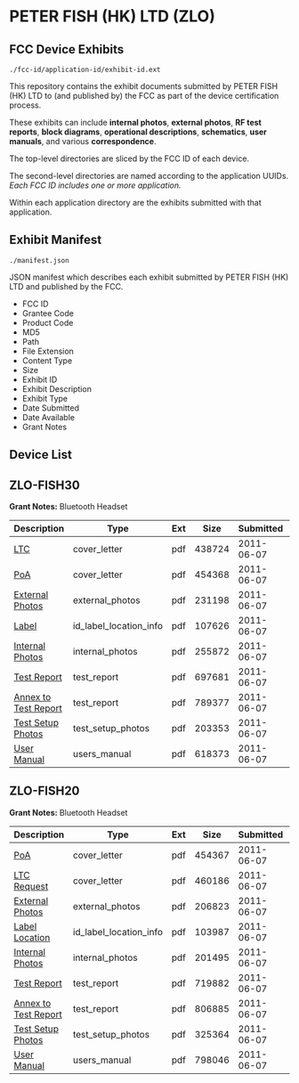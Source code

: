 # PETER FISH (HK) LTD (ZLO)
## FCC Device Exhibits

```
./fcc-id/application-id/exhibit-id.ext
```

This repository contains the exhibit documents submitted by PETER FISH (HK) LTD to (and published by) the FCC as part of the device certification process.

These exhibits can include **internal photos**, **external photos**, **RF test reports**, **block diagrams**, **operational descriptions**, **schematics**, **user manuals**, and various **correspondence**.

The top-level directories are sliced by the FCC ID of each device.

The second-level directories are named according to the application UUIDs. *Each FCC ID includes one or more application.*

Within each application directory are the exhibits submitted with that application. 

## Exhibit Manifest

```
./manifest.json
```

JSON manifest which describes each exhibit submitted by PETER FISH (HK) LTD and published by the FCC.

- FCC ID
- Grantee Code
- Product Code
- MD5
- Path
- File Extension
- Content Type
- Size
- Exhibit ID
- Exhibit Description
- Exhibit Type
- Date Submitted
- Date Available
- Grant Notes

## Device List
## ZLO-FISH30
**Grant Notes:** Bluetooth Headset

| Description | Type | Ext | Size | Submitted | Available |
| ----------- | ---- | --- | ---- | --------- | --------- |
| [LTC](ZLO-FISH30/8648ca746a9f8b0c2c991828667b29fd/1478513.pdf) | cover_letter | pdf | 438724 | 2011-06-07 | 2011-06-07 |
| [PoA](ZLO-FISH30/8648ca746a9f8b0c2c991828667b29fd/1478514.pdf) | cover_letter | pdf | 454368 | 2011-06-07 | 2011-06-07 |
| [External Photos](ZLO-FISH30/8648ca746a9f8b0c2c991828667b29fd/1478515.pdf) | external_photos | pdf | 231198 | 2011-06-07 | 2011-06-07 |
| [Label](ZLO-FISH30/8648ca746a9f8b0c2c991828667b29fd/1478517.pdf) | id_label_location_info | pdf | 107626 | 2011-06-07 | 2011-06-07 |
| [Internal Photos](ZLO-FISH30/8648ca746a9f8b0c2c991828667b29fd/1478516.pdf) | internal_photos | pdf | 255872 | 2011-06-07 | 2011-06-07 |
| [Test Report](ZLO-FISH30/8648ca746a9f8b0c2c991828667b29fd/1478518.pdf) | test_report | pdf | 697681 | 2011-06-07 | 2011-06-07 |
| [Annex to Test Report](ZLO-FISH30/8648ca746a9f8b0c2c991828667b29fd/1478519.pdf) | test_report | pdf | 789377 | 2011-06-07 | 2011-06-07 |
| [Test Setup Photos](ZLO-FISH30/8648ca746a9f8b0c2c991828667b29fd/1478520.pdf) | test_setup_photos | pdf | 203353 | 2011-06-07 | 2011-06-07 |
| [User Manual](ZLO-FISH30/8648ca746a9f8b0c2c991828667b29fd/1478521.pdf) | users_manual | pdf | 618373 | 2011-06-07 | 2011-06-07 |
## ZLO-FISH20
**Grant Notes:** Bluetooth Headset

| Description | Type | Ext | Size | Submitted | Available |
| ----------- | ---- | --- | ---- | --------- | --------- |
| [PoA](ZLO-FISH20/1a64b74784e55adb561b7b8fc5951f39/1478499.pdf) | cover_letter | pdf | 454367 | 2011-06-07 | 2011-06-07 |
| [LTC Request](ZLO-FISH20/1a64b74784e55adb561b7b8fc5951f39/1478500.pdf) | cover_letter | pdf | 460186 | 2011-06-07 | 2011-06-07 |
| [External Photos](ZLO-FISH20/1a64b74784e55adb561b7b8fc5951f39/1478501.pdf) | external_photos | pdf | 206823 | 2011-06-07 | 2011-06-07 |
| [Label Location](ZLO-FISH20/1a64b74784e55adb561b7b8fc5951f39/1478503.pdf) | id_label_location_info | pdf | 103987 | 2011-06-07 | 2011-06-07 |
| [Internal Photos](ZLO-FISH20/1a64b74784e55adb561b7b8fc5951f39/1478502.pdf) | internal_photos | pdf | 201495 | 2011-06-07 | 2011-06-07 |
| [Test Report](ZLO-FISH20/1a64b74784e55adb561b7b8fc5951f39/1478505.pdf) | test_report | pdf | 719882 | 2011-06-07 | 2011-06-07 |
| [Annex to Test Report](ZLO-FISH20/1a64b74784e55adb561b7b8fc5951f39/1478506.pdf) | test_report | pdf | 806885 | 2011-06-07 | 2011-06-07 |
| [Test Setup Photos](ZLO-FISH20/1a64b74784e55adb561b7b8fc5951f39/1478504.pdf) | test_setup_photos | pdf | 325364 | 2011-06-07 | 2011-06-07 |
| [User Manual](ZLO-FISH20/1a64b74784e55adb561b7b8fc5951f39/1478507.pdf) | users_manual | pdf | 798046 | 2011-06-07 | 2011-06-07 |
